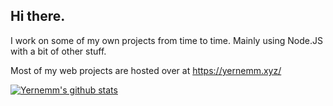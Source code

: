 ## Hi there.

I work on some of my own projects from time to time. Mainly using Node.JS with a bit of other stuff.

Most of my web projects are hosted over at https://yernemm.xyz/

[![Yernemm's github stats](https://github-readme-stats.vercel.app/api?username=Yernemm)](https://github.com/anuraghazra/github-readme-stats)
